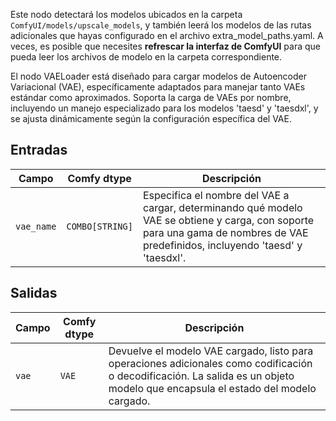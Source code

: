 Este nodo detectará los modelos ubicados en la carpeta `ComfyUI/models/upscale_models`,
y también leerá los modelos de las rutas adicionales que hayas configurado en el archivo extra_model_paths.yaml.
A veces, es posible que necesites **refrescar la interfaz de ComfyUI** para que pueda leer los archivos de modelo en la carpeta correspondiente.

El nodo VAELoader está diseñado para cargar modelos de Autoencoder Variacional (VAE), específicamente adaptados para manejar tanto VAEs estándar como aproximados. Soporta la carga de VAEs por nombre, incluyendo un manejo especializado para los modelos 'taesd' y 'taesdxl', y se ajusta dinámicamente según la configuración específica del VAE.

## Entradas

| Campo   | Comfy dtype       | Descripción                                                                                   |
|---------|-------------------|-----------------------------------------------------------------------------------------------|
| `vae_name` | `COMBO[STRING]`    | Especifica el nombre del VAE a cargar, determinando qué modelo VAE se obtiene y carga, con soporte para una gama de nombres de VAE predefinidos, incluyendo 'taesd' y 'taesdxl'. |

## Salidas

| Campo | Comfy dtype | Descripción                                                              |
|-------|-------------|--------------------------------------------------------------------------|
| `vae`  | `VAE`       | Devuelve el modelo VAE cargado, listo para operaciones adicionales como codificación o decodificación. La salida es un objeto modelo que encapsula el estado del modelo cargado. |
